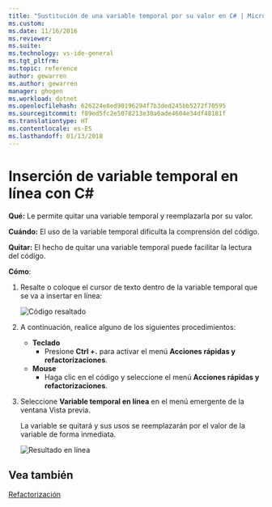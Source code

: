 ```yaml
---
title: "Sustitución de una variable temporal por su valor en C# | Microsoft Docs"
ms.custom: 
ms.date: 11/16/2016
ms.reviewer: 
ms.suite: 
ms.technology: vs-ide-general
ms.tgt_pltfrm: 
ms.topic: reference
author: gewarren
ms.author: gewarren
manager: ghogen
ms.workload: dotnet
ms.openlocfilehash: 626224e8ed90196294f7b3ded245bb5272f70595
ms.sourcegitcommit: f89ed5fc2e5078213e30a6ade4604e34df48181f
ms.translationtype: HT
ms.contentlocale: es-ES
ms.lasthandoff: 01/13/2018
---
```

# <a name="inline-a-temporary-variable-with-c"></a>Inserción de variable temporal en línea con C# #

**Qué:** Le permite quitar una variable temporal y reemplazarla por su valor.

**Cuándo:** El uso de la variable temporal dificulta la comprensión del código.

**Quitar:** El hecho de quitar una variable temporal puede facilitar la lectura del código.

**Cómo**:

1. Resalte o coloque el cursor de texto dentro de la variable temporal que se va a insertar en línea:

   ![Código resaltado](media/inline-highlight-cs.png)

1. A continuación, realice alguno de los siguientes procedimientos:
   * **Teclado**
     * Presione **Ctrl +.** para activar el menú **Acciones rápidas y refactorizaciones**.
   * **Mouse**
     * Haga clic en el código y seleccione el menú **Acciones rápidas y refactorizaciones**.

1. Seleccione **Variable temporal en línea** en el menú emergente de la ventana Vista previa.

   La variable se quitará y sus usos se reemplazarán por el valor de la variable de forma inmediata.

   ![Resultado en línea](media/inline-result-cs.png)

## <a name="see-also"></a>Vea también

[Refactorización](../refactoring-in-visual-studio.md)